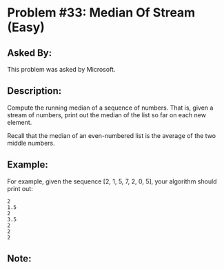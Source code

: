 # Problem #33: Median Of Stream (Easy)

## Asked By:

This problem was asked by Microsoft.

## Description:
 
Compute the running median of a sequence of numbers. That is, given a stream of numbers, print out the median of the list so far on each new element.  

Recall that the median of an even-numbered list is the average of the two middle numbers.

## Example:

For example, given the sequence [2, 1, 5, 7, 2, 0, 5], your algorithm should print out:

```
2
1.5
2
3.5
2
2
2
```

## Note:
